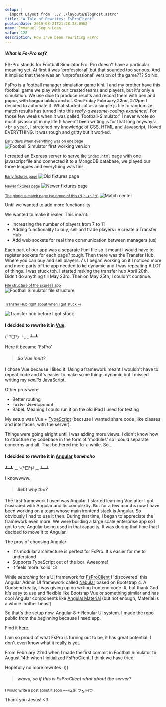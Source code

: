 ```yaml
---
setup: |
  import Layout from '../../layouts/BlogPost.astro'
title: "A Tale of Rewrites: FsProClient"
publishDate: 2019-08-21T21:28:28.056Z
name: Emmanuel Segun-Lean
value: 128
description: How I've been rewriting FsPro
---
```

#### _What is Fs-Pro sef?_

FS-Pro stands for Football Simulator Pro. Pro doesn't have a particular meaning yet. At first it was 'professional' but that sounded too serious. And it implied that there was an 'unprofessional' version of the game??? So No.

<!-- TODO:
    - Add image of initial site
    - Add link to football-simulator repo ? Maybe not.
 -->

FsPro is a football manager simulation game kini. I and my brother have this football game we play with our created teams and players, but it's only a simulation. We use dice to produce results and record them with pen and paper, with league tables and all. One Friday February 22nd, 2:17pm I decided to automate it. What started out as a simple js file to randomize match results has turned into this _really-awesome-coding-exprience!_. For those few weeks when it was called 'Football-Simulator' I never wrote so much javascript in my life (I haven't been writing js for that long anyways: <br a year), I stretched my knowledge of CSS, HTML and Javascript, I loved EVERYTHING. It was rough and gritty but it worked.

<small><u>Early days when everything was on one page</u></small>
![Football Simulator first working version](/assets/images/football-simulator-1.png "Football Simulator early days")

I created an Express server to serve the `index.html` page with one javascript file and connected it to a MongoDB database, we played our three leagues and everything was fine.

<small><u>Early fixtures page</u></small>
![Old fixtures page](/assets/images/fixtures-old.png "Old fixtures page")

<small><u>Newer fixtures page</u></small>
![Newer fixtures page](/assets/images/fixtures-newer.png "New fixtures page")

<small><u>The glorious match page (so proud of this ᕦ( ᴼ ڡ ᴼ )ᕤ)</u></small>
![Match center](/assets/images/match-view.png "Match center")

<!-- ![football simulator first](/assets/images/football-simulator-1.png "Football Simulator early days") -->
Until we wanted to add more functionality.

We wanted to make it realer. This meant:

- Increasing the number of players from 7 to 11
- Adding functionality to buy, sell and trade players i.e create a Transfer Hub
- Add web sockets for real time communication between managers (us)

<!-- TODO:
    - Add image of file structure under
 -->

Each part of our app was a separate html file so it meant I would have to register sockets for each page? tough.
Then there was the Transfer Hub. Where you can buy and sell players. As I began working on it I noticed more and more parts of the app needed to be dynamic and I was repeating A LOT of things. I was stuck tbh. I started making the transfer hub April 20th. Didn't do anything till May 23rd. Then on May 25th, I couldn't continue.

<small><u>File structure of the Express app</u></small><br />
![Football Simulator file structure](/assets/images/file-structure-1.png)

<br />
<small><u>Transfer Hub right about when I got stuck =(</u></small>

![Transfer hub before I got stuck](/assets/images/transfer-hub-1.png)

<!-- TODO:
    - Add links to Vue website
 -->

#### I decided to rewrite it in [Vue](https://vuejs.org).

(╯°□°）╯︵ ┻━┻

Here it became 'FsPro'

> #### _So Vue innit?_

I chose Vue because I liked it. Using a framework meant I wouldn't have to repeat code and it's easier to make some things dynamic but I missed writing my _vanilla_ JavaScript.

Other pros were:

- Better routing
- Faster development
- Babel. Meaning I could run it on the old iPad I used for testing

My setup was Vue + [TypeScript](https://www.typescriptlang.org/) (because I wanted share code ,like classes and interfaces, with the server).

Things were going alright until I was adding more views. I didn't know how to structure my codebase in the form of 'modules' so I could separate concerns and all. That bothered me for a while. So...

#### I decided to rewrite it in [Angular](https://angular.io) _hohohoho_

<!-- TODO:
    - Add links to Angular website
 -->

┻━┻ ︵╰(°□°)╯︵ ┻━┻

I knowwww.

> #### _Beht why tho?_

The first framework I used was Angular. I started learning Vue after I got frustrated with Angular and its complexity. But for a few months now I have been working on a team whose main frontend stack is Angular. So obviously I had to use it then. During that time, I began to appreciate the framework even more. We were building a large scale enterprise app so I got to see Angular being used in that capacity. It was during that time that I decided to move it to Angular.

The pros of choosing Angular:

<!-- TODO:
    - Add emoji here
 -->

- It's modular architecture is perfect for FsPro. It's easier for me to understand
- Supports TypeScript out of the box. Awesome!
- It feels more 'solid' :3

While _searching_ for a UI framework for [FsProClient](https://github.com/LeanKhan/fs-pro-client) I 'discovered' this Angular Admin UI framework called [Nebular](https://akveo.github.io/nebular/) based on Bootstrap 4. A Godsend really, I was giving up on writing frontend code :#, but thank God. It's easy to use and flexible like Bootsrap Vue or something similar and has cool Angular components like [Angular Material](https://material.angular.io) (but not enough, Material is a whole 'nother beast)

So that's the setup now. Angular 8 + Nebular UI system. I made the repo public from the beginning because I need epp.

Find it [here](https://github.com/LeanKhan/fs-pro-client).

I am so proud of what FsPro is turning out to be, it has great potential. I don't even know what it really is yet.

From February 22nd when I made the first commit in Football Simulator to August 14th when I initialized FsProClient, I think we have tried.

Hopefully no more rewrites :)))

> #### _wawu, so if this is FsProClient what about the server?_

<small>I would write a post about it soon ─=≡Σ((( つ◕ل͜◕)つ</small>

<!-- TODO:
    - Beg Joshua to review it.
    - Rename the screenshots appropriately and add them where necessarry.
    - Add emojis where appropriate? nah.
 -->

Thank you Jesus! <3

